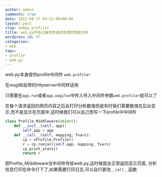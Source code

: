```yaml
---
author: admin
comments: true
date: 2011-08-27 04:51:09+00:00
layout: post
slug: webpy_profiler
title: web.py中自己编写的请求处理的性能分析
wordpress_id: 57
categories:
- web
tags:
- profile
- web.py
---
```

web.py本身提供profile中间件 `web.profiler`

在wsgi和自带的httpserver中同样适用

只需要在`app.run`或者`app.wsgifun`中传入传入中间件参数`web.profiler`就可以了

在每个请求返回的网页内容之后会打印分析数值但是有时我们需要数值在后台显示,而不是显示在页面中,这时候我们可以自己改写一下profile中中间件

```python
class Profile_Middleware(object):
    def __init__(self, app):
        self.app = app
    def __call__(self, mapping, fvars):
        cp = cProfile.Profile()
        r = cp.runcall(self.app, mapping, fvars)
        cp.print_stats()
        return r
```

把Profile_Middleware当中间件传给web.py,这时候就会正常返回显示页面,
分析信息打印在命令行下了,如果需要打印日志,可以自行更改`__call__`函数
